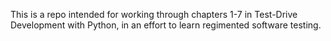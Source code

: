 This is a repo intended for working through chapters 1-7 in Test-Drive Development with Python, in an effort to learn regimented software testing.
